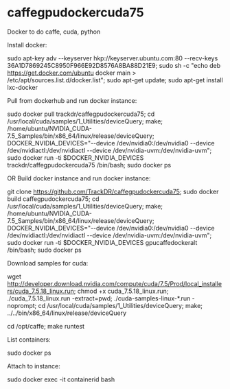 # caffegpudockercuda75

Docker to do caffe, cuda, python

Install docker:

sudo apt-key adv --keyserver hkp://keyserver.ubuntu.com:80 --recv-keys 36A1D7869245C8950F966E92D8576A8BA88D21E9; sudo sh -c "echo deb https://get.docker.com/ubuntu docker main > /etc/apt/sources.list.d/docker.list"; sudo apt-get update; sudo apt-get install lxc-docker

Pull from dockerhub and run docker instance:

sudo docker pull trackdr/caffegpudockercuda75; cd /usr/local/cuda/samples/1_Utilities/deviceQuery; make; /home/ubuntu/NVIDIA_CUDA-7.5_Samples/bin/x86_64/linux/release/deviceQuery; DOCKER_NVIDIA_DEVICES="--device /dev/nvidia0:/dev/nvidia0 --device /dev/nvidiactl:/dev/nvidiactl --device /dev/nvidia-uvm:/dev/nvidia-uvm"; sudo docker run -ti $DOCKER_NVIDIA_DEVICES trackdr/caffegpudockercuda75 /bin/bash; sudo docker ps

OR Build docker instance and run docker instance:

git clone https://github.com/TrackDR/caffegpudockercuda75; sudo docker build caffegpudockercuda75; cd /usr/local/cuda/samples/1_Utilities/deviceQuery; make; /home/ubuntu/NVIDIA_CUDA-7.5_Samples/bin/x86_64/linux/release/deviceQuery; DOCKER_NVIDIA_DEVICES="--device /dev/nvidia0:/dev/nvidia0 --device /dev/nvidiactl:/dev/nvidiactl --device /dev/nvidia-uvm:/dev/nvidia-uvm"; sudo docker run -ti $DOCKER_NVIDIA_DEVICES gpucaffedockeralt /bin/bash; sudo docker ps

Download samples for cuda:

wget http://developer.download.nvidia.com/compute/cuda/7.5/Prod/local_installers/cuda_7.5.18_linux.run; chmod +x cuda_7.5.18_linux.run; ./cuda_7.5.18_linux.run -extract=pwd; ./cuda-samples-linux-*.run -noprompt; cd /usr/local/cuda/samples/1_Utilities/deviceQuery; make; ../../bin/x86_64/linux/release/deviceQuery

cd /opt/caffe; make runtest

List containers:

sudo docker ps

Attach to instance:

sudo docker exec -it containerid bash
